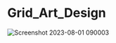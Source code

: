 # Grid_Art_Design
![Screenshot 2023-08-01 090003](https://github.com/Vyankatesh-2108/Grid_Art_Design/assets/69151188/3686135b-836c-4390-97ae-ab5b2e70483e)
